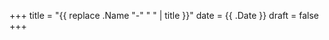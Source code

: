 +++
title = "{{ replace .Name "-" " " | title }}"
date = {{ .Date }}
draft = false
+++

<!--more-->
